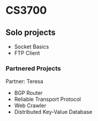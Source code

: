 # CS3700

## Solo projects
* Socket Basics
* FTP Client

### Partnered Projects 
Partner: Teresa
* BGP Router
* Reliable Transport Protocol
* Web Crawler
* Distributed Key-Value Database
